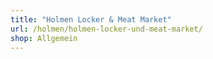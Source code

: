```yaml
---
title: "Holmen Locker & Meat Market"
url: /holmen/holmen-locker-und-meat-market/
shop: Allgemein
---
```

